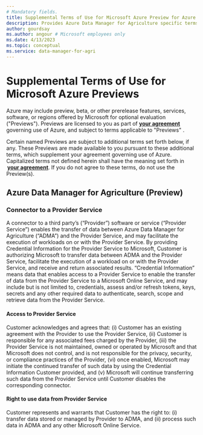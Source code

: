```yaml
---
# Mandatory fields.
title: Supplemental Terms of Use for Microsoft Azure Preview for Azure Data Manager for Agriculture.
description: Provides Azure Data Manager for Agriculture specific terms of use.
author: gourdsay
ms.author: angour # Microsoft employees only
ms.date: 4/13/2023
ms.topic: conceptual
ms.service: data-manager-for-agri
---
```


# Supplemental Terms of Use for Microsoft Azure Previews
Azure may include preview, beta, or other prerelease features, services, software, or regions offered by Microsoft for optional evaluation ("Previews"). Previews are licensed to you as part of  [**your agreement**](https://azure.microsoft.com/en-us/support/legal/) governing use of Azure, and subject to terms applicable to "Previews" . 

Certain named Previews are subject to additional terms set forth below, if any. These Previews are made available to you pursuant to these additional terms, which supplement your agreement governing use of Azure. Capitalized terms not defined herein shall have the meaning set forth in  [**your agreement**](https://azure.microsoft.com/en-us/support/legal/). If you do not agree to these terms, do not use the Preview(s). 

## Azure Data Manager for Agriculture (Preview) 

### Connector to a Provider Service 
A connector to a third party’s (“Provider”) software or service (“Provider Service”) enables the transfer of data between Azure Data Manager for Agriculture (“ADMA”) and the Provider Service, and may facilitate the execution of workloads on or with the Provider Service. By providing Credential Information for the Provider Service to Microsoft, Customer is authorizing Microsoft to transfer data between ADMA and the Provider Service, facilitate the execution of a workload on or with the Provider Service, and receive and return associated results. “Credential Information” means data that enables access to a Provider Service to enable the transfer of data from the Provider Service to a Microsoft Online Service, and may include but is not limited to, credentials, assess and/or refresh tokens, keys, secrets and any other required data to authenticate, search, scope and retrieve data from the Provider Service. 

#### Access to Provider Service 
Customer acknowledges and agrees that: (i) Customer has an existing agreement with the Provider to use the Provider Service, (ii) Customer is responsible for any associated fees charged by the Provider, (iii) the Provider Service is not maintained, owned or operated by Microsoft and that Microsoft does not control, and is not responsible for the privacy, security, or compliance practices of the Provider, (vi) once enabled, Microsoft may initiate the continued transfer of such data by using the Credential Information Customer provided, and (v) Microsoft will continue transferring such data from the Provider Service until Customer disables the corresponding connector. 

#### Right to use data from Provider Service  
Customer represents and warrants that Customer has the right to: (i) transfer data stored or managed by Provider to ADMA, and (ii) process such data in ADMA and any other Microsoft Online Service. 